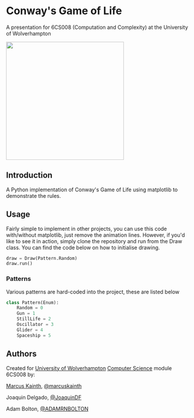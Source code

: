 # Conway's Game of Life
A presentation for 6CS008 (Computation and Complexity) at the University of Wolverhampton

<img src="https://raw.githubusercontent.com/marcuskainth/game_of_life/master/gol.gif" width="320px" height="320px" />

## Introduction
A Python implementation of Conway's Game of Life using matplotlib to demonstrate the rules.

## Usage
Fairly simple to implement in other projects, you can use this code with/without matplotlib, just remove the animation lines. However, if you'd like to see it in action, simply clone the repository and run from the Draw class. You can find the code below on how to initialise drawing.

```python
draw = Draw(Pattern.Random)
draw.run()
```

### Patterns
Various patterns are hard-coded into the project, these are listed below

```python
class Pattern(Enum):
    Random = 0
    Gun = 1
    StillLife = 2
    Oscillator = 3
    Glider = 4
    Spaceship = 5
```

## Authors
Created for [University of Wolverhampton](https://www.wlv.ac.uk) [Computer Science](https://www.wlv.ac.uk/about-us/our-schools-and-institutes/faculty-of-science-and-engineering/school-of-mathematics-and-computer-science/) module 6CS008 by:

[Marcus Kainth](https://www.marcuskainth.co.uk), [@marcuskainth](https://github.com/marcuskainth)

Joaquin Delgado, [@JoaquinDF](https://github.com/JoaquinDF)

Adam Bolton, [@ADAMRNBOLTON](https://github.com/ADAMRNBOLTON)
